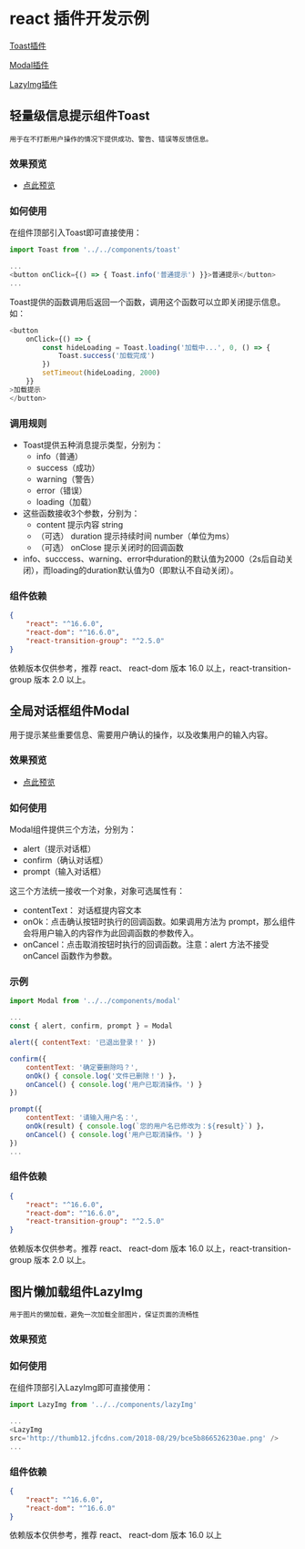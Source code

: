 # react 插件开发示例

[Toast插件](#轻量级信息提示组件Toast)

[Modal插件](#全局对话框组件Modal)

[LazyImg插件](#图片懒加载组件LazyImg)

## 轻量级信息提示组件Toast

    用于在不打断用户操作的情况下提供成功、警告、错误等反馈信息。

### 效果预览

- [点此预览](https://clancysong.github.io/react-components/dist/toast/)

### 如何使用

在组件顶部引入Toast即可直接使用：

``` js
import Toast from '../../components/toast'

...
<button onClick={() => { Toast.info('普通提示') }}>普通提示</button>
...
```

Toast提供的函数调用后返回一个函数，调用这个函数可以立即关闭提示信息。如：

``` js
<button
    onClick={() => {
        const hideLoading = Toast.loading('加载中...', 0, () => {
            Toast.success('加载完成')
        })
        setTimeout(hideLoading, 2000)
    }}
>加载提示
</button>
```

### 调用规则

- Toast提供五种消息提示类型，分别为：
  - info（普通）
  - success（成功）
  - warning（警告）
  - error（错误）
  - loading（加载）
- 这些函数接收3个参数，分别为：
  - content 提示内容 string
  - （可选） duration 提示持续时间 number（单位为ms）
  - （可选） onClose 提示关闭时的回调函数
- info、succcess、warning、error中duration的默认值为2000（2s后自动关闭），而loading的duration默认值为0（即默认不自动关闭）。


### 组件依赖

``` json
{
    "react": "^16.6.0",
    "react-dom": "^16.6.0",
    "react-transition-group": "^2.5.0"
}
```
依赖版本仅供参考，推荐 react、 react-dom 版本 16.0 以上，react-transition-group 版本 2.0 以上。

## 全局对话框组件Modal

用于提示某些重要信息、需要用户确认的操作，以及收集用户的输入内容。

### 效果预览

- [点此预览](https://clancysong.github.io/react-components/dist/modal/)

### 如何使用

Modal组件提供三个方法，分别为：

- alert（提示对话框）
- confirm（确认对话框）
- prompt（输入对话框）

这三个方法统一接收一个对象，对象可选属性有：

- contentText： 对话框提内容文本
- onOk：点击确认按钮时执行的回调函数。如果调用方法为 prompt，那么组件会将用户输入的内容作为此回调函数的参数传入。
- onCancel：点击取消按钮时执行的回调函数。注意：alert 方法不接受 onCancel 函数作为参数。

### 示例

``` js
import Modal from '../../components/modal'

...
const { alert, confirm, prompt } = Modal

alert({ contentText: '已退出登录！' })

confirm({
    contentText: '确定要删除吗？',
    onOk() { console.log('文件已删除！') }，
    onCancel() { console.log('用户已取消操作。') }
})

prompt({
    contentText: '请输入用户名：',
    onOk(result) { console.log(`您的用户名已修改为：${result}`) }，
    onCancel() { console.log('用户已取消操作。') }
})
...
```

### 组件依赖

``` json
{
    "react": "^16.6.0",
    "react-dom": "^16.6.0",
    "react-transition-group": "^2.5.0"
}
```

依赖版本仅供参考。推荐 react、 react-dom 版本 16.0 以上，react-transition-group 版本 2.0 以上。

## 图片懒加载组件LazyImg

    用于图片的懒加载，避免一次加载全部图片，保证页面的流畅性

### 效果预览


### 如何使用

在组件顶部引入LazyImg即可直接使用：

``` js
import LazyImg from '../../components/lazyImg'

...
<LazyImg 
src='http://thumb12.jfcdns.com/2018-08/29/bce5b866526230ae.png' />
...
```

### 组件依赖

``` json
{
    "react": "^16.6.0",
    "react-dom": "^16.6.0"
}
```
依赖版本仅供参考，推荐 react、 react-dom 版本 16.0 以上